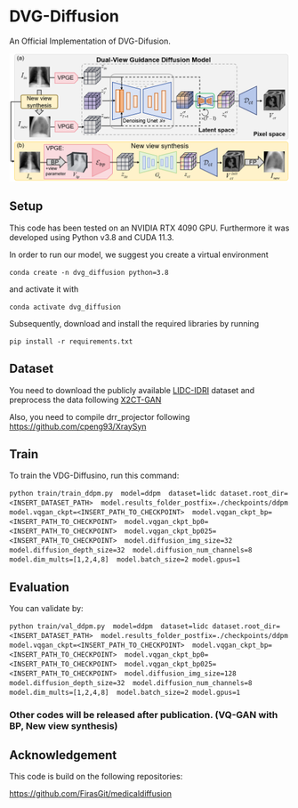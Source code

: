 # DVG-Diffusion
An Official Implementation of DVG-Difusion.

![framework.png](framework.png)

## Setup
This code has been tested on an NVIDIA RTX 4090 GPU. 
Furthermore it was developed using Python v3.8 and CUDA 11.3.

In order to run our model, we suggest you create a virtual environment

`conda create -n dvg_diffusion python=3.8`

and activate it with

`conda activate dvg_diffusion`

Subsequently, download and install the required libraries by running

`pip install -r requirements.txt`

## Dataset
You need to download the publicly available 
[LIDC-IDRI](https://wiki.cancerimagingarchive.net/pages/viewpage.action?pageId=1966254) dataset 
and preprocess the data following [X2CT-GAN](https://github.com/kylekma/X2CT)

Also, you need to compile drr_projector following 
<https://github.com/cpeng93/XraySyn>


## Train
To train the VDG-Diffusino, run this command:

`python train/train_ddpm.py 
model=ddpm 
dataset=lidc
dataset.root_dir=<INSERT_DATASET_PATH> 
model.results_folder_postfix=./checkpoints/ddpm
model.vqgan_ckpt=<INSERT_PATH_TO_CHECKPOINT> 
model.vqgan_ckpt_bp=<INSERT_PATH_TO_CHECKPOINT> 
model.vqgan_ckpt_bp0=<INSERT_PATH_TO_CHECKPOINT> 
model.vqgan_ckpt_bp025=<INSERT_PATH_TO_CHECKPOINT> 
model.diffusion_img_size=32 
model.diffusion_depth_size=32 
model.diffusion_num_channels=8 
model.dim_mults=[1,2,4,8] 
model.batch_size=2
model.gpus=1`


## Evaluation
You can validate by:

`python train/val_ddpm.py 
model=ddpm 
dataset=lidc
dataset.root_dir=<INSERT_DATASET_PATH> 
model.results_folder_postfix=./checkpoints/ddpm
model.vqgan_ckpt=<INSERT_PATH_TO_CHECKPOINT> 
model.vqgan_ckpt_bp=<INSERT_PATH_TO_CHECKPOINT> 
model.vqgan_ckpt_bp0=<INSERT_PATH_TO_CHECKPOINT> 
model.vqgan_ckpt_bp025=<INSERT_PATH_TO_CHECKPOINT> 
model.diffusion_img_size=128
model.diffusion_depth_size=32 
model.diffusion_num_channels=8 
model.dim_mults=[1,2,4,8] 
model.batch_size=2
model.gpus=1`

### Other codes will be released after publication. (VQ-GAN with BP, New view synthesis)

## Acknowledgement
This code is build on the following repositories:

https://github.com/FirasGit/medicaldiffusion


